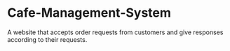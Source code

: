 # Cafe-Management-System
A website that accepts order requests from customers and give responses according to their requests.

